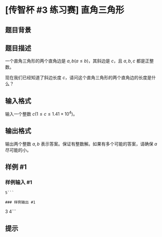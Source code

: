 # [传智杯 #3 练习赛] 直角三角形

## 题目背景



## 题目描述

一个直角三角形的两个直角边是 $a,b(a\le b)$，其斜边是 $c$，且 $a,b,c$ 都是正整数。

现在我们已经知道了斜边长度 $c$，请问这个直角三角形的两个直角边的长度是什么？

## 输入格式

输入一个整数 $c(1\le c \le 1.41 \times 10^4)$。

## 输出格式

输出两个整数 $a,b$ 表示答案。保证有整数解。如果有多个可能的答案，请确保 $a$ 尽可能的小。

## 样例 #1

### 样例输入 #1
```
5```

### 样例输出 #1

```
3 4```

## 提示


